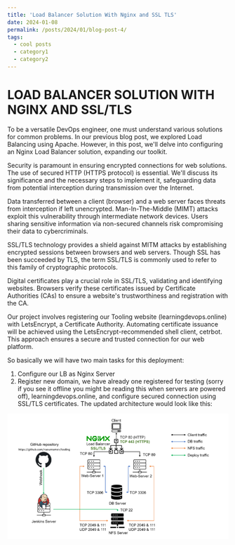 ```yaml
---
title: 'Load Balancer Solution With Nginx and SSL TLS'
date: 2024-01-08
permalink: /posts/2024/01/blog-post-4/
tags:
  - cool posts
  - category1
  - category2
---
```


LOAD BALANCER SOLUTION WITH NGINX AND SSL/TLS
==========================

To be a versatile DevOps engineer, one must understand various solutions for common problems. In our previous blog post, we explored Load Balancing using Apache. However, in this post, we'll delve into configuring an Nginx Load Balancer solution, expanding our toolkit.

Security is paramount in ensuring encrypted connections for web solutions. The use of secured HTTP (HTTPS protocol) is essential. We'll discuss its significance and the necessary steps to implement it, safeguarding data from potential interception during transmission over the Internet.

Data transferred between a client (browser) and a web server faces threats from interception if left unencrypted. Man-In-The-Middle (MIMT) attacks exploit this vulnerability through intermediate network devices. Users sharing sensitive information via non-secured channels risk compromising their data to cybercriminals.

SSL/TLS technology provides a shield against MITM attacks by establishing encrypted sessions between browsers and web servers. Though SSL has been succeeded by TLS, the term SSL/TLS is commonly used to refer to this family of cryptographic protocols.

Digital certificates play a crucial role in SSL/TLS, validating and identifying websites. Browsers verify these certificates issued by Certificate Authorities (CAs) to ensure a website's trustworthiness and registration with the CA.

Our project involves registering our Tooling website (learningdevops.online) with LetsEncrypt, a Certificate Authority. Automating certificate issuance will be achieved using the LetsEncrypt-recommended shell client, cetrbot. This approach ensures a secure and trusted connection for our web platform.

So basically we will have two main tasks for this deployment: 

1. Configure our LB as Nginx Server
2. Register new domain, we have already one registered for testing (sorry if you see it offline you might be reading this when servers are powered off), 
learningdevops.online, and configure secured connection using SSL/TLS certificates. The updated architecture would look like this:

![](/images/nginxLB/architecture.png)
